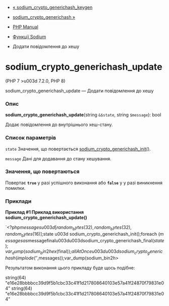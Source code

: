 - [«
sodium_crypto_generichash_keygen](function.sodium-crypto-generichash-keygen.md)
- [sodium_crypto_generichash
»](function.sodium-crypto-generichash.md)

- [PHP Manual](index.md)
- [Функції Sodium](ref.sodium.md)
- Додати повідомлення до хешу

# sodium_crypto_generichash_update

(PHP 7 \>u003d 7.2.0, PHP 8)

sodium_crypto_generichash_update — Додати повідомлення до хешу

### Опис

**sodium_crypto_generichash_update**(string `&$state`, string
`$message`): bool

Додає повідомлення до внутрішнього хеш-стану.

### Список параметрів

`state`
Значення, що повертається
[sodium_crypto_generichash_init()](function.sodium-crypto-generichash-init.md).

`message`
Дані для додавання до стану хешування.

### Значення, що повертаються

Повертає **`true`** у разі успішного виконання або **`false`** у
у разі виникнення помилки.

### Приклади

**Приклад #1 Приклад використання
**sodium_crypto_generichash_update()****

`<?php$messages u003d [random_bytes(32), random_bytes(32), random_bytes(16)];$state u003d sodium_crypto_generichash_init();foreach ($messages as $message$ $finalu003du003dsodium_crypto_generichash_final($state);var_dump(sodium_bin2hex($final));$allAtOnceu003du003dsodium_crypto_generichash(implode('', $messages));var_dump(sodium_bin2h>

Результатом виконання цього прикладу буде щось подібне:

string(64) "e16e28bbbbcc39d9f5b1cbc33c41f1d217808640103e57a41f24870f79831e04"
string(64) "e16e28bbbbcc39d9f5b1cbc33c41f1d217808640103e57a41f24870f79831e04"
